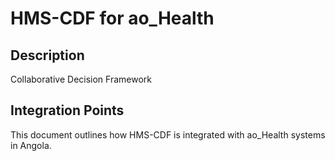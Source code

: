 # HMS-CDF for ao_Health

## Description

Collaborative Decision Framework

## Integration Points

This document outlines how HMS-CDF is integrated with ao_Health systems in Angola.
